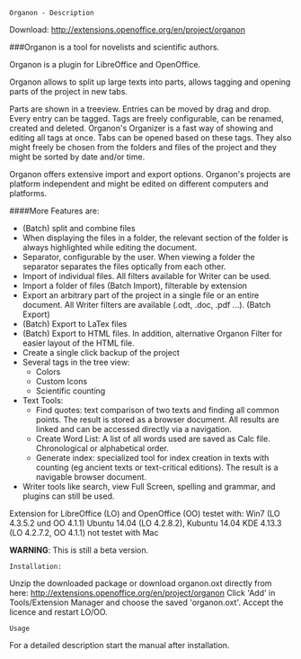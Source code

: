 	Organon - Description

Download:
http://extensions.openoffice.org/en/project/organon


###Organon is a tool for novelists and scientific authors.

Organon is a plugin for LibreOffice and OpenOffice.

Organon allows to split up large texts into parts, allows tagging and opening parts of the project in new tabs.

Parts are shown in a treeview. Entries can be moved by drag and drop.
Every entry can be tagged.
Tags are freely configurable, can be renamed, created and deleted. Organon's Organizer is a fast way of showing and editing all tags at once.
Tabs can be opened based on these tags. They also might freely be chosen from the folders and files of the project and they might be sorted by date and/or time.

Organon offers extensive import and export options.
Organon's projects are platform independent and might be edited on different computers and platforms.

####More Features are:
* (Batch) split and combine files
* When displaying the files in a folder, the relevant section of the folder is always highlighted while editing the document. 
* Separator, configurable by the user. When viewing a folder the separator separates the files optically from each other. 
* Import of individual files. All filters available for Writer can be used.
* Import a folder of files (Batch Import), filterable by extension
* Export an arbitrary part of the project in a single file or an entire document. All Writer filters are available (.odt, .doc, .pdf ...). (Batch Export)
* (Batch) Export to LaTex files
* (Batch) Export to HTML files. In addition, alternative Organon Filter for easier layout of the HTML file.
* Create a single click backup of the project
* Several tags in the tree view:
  * Colors
  * Custom Icons
  * Scientific counting
* Text Tools:
  * Find quotes: text comparison of two texts and finding all common points. The result is stored as a browser document. All results are linked and can be accessed directly via a navigation.
  * Create Word List: A list of all words used are saved as Calc file. Chronological or alphabetical order.
  * Generate index: specialized tool for index creation in texts with counting (eg ancient texts or text-critical editions). The result is a navigable browser document.
* Writer tools like search, view Full Screen, spelling and grammar, and plugins can still be used.


Extension for LibreOffice (LO) and OpenOffice (OO)
testet with: 
	Win7 (LO 4.3.5.2 und OO 4.1.1) 
	Ubuntu 14.04 (LO 4.2.8.2), 
	Kubuntu 14.04 KDE 4.13.3 (LO 4.2.7.2, OO 4.1.1)
	not testet with Mac

**WARNING**:         This is still a beta version.

	Installation:
Unzip the downloaded package or download organon.oxt directly from here:
http://extensions.openoffice.org/en/project/organon
Click 'Add' in Tools/Extension Manager and choose the saved 'organon.oxt'. Accept the licence and restart LO/OO.

	Usage
For a detailed description start the manual after installation.






	





